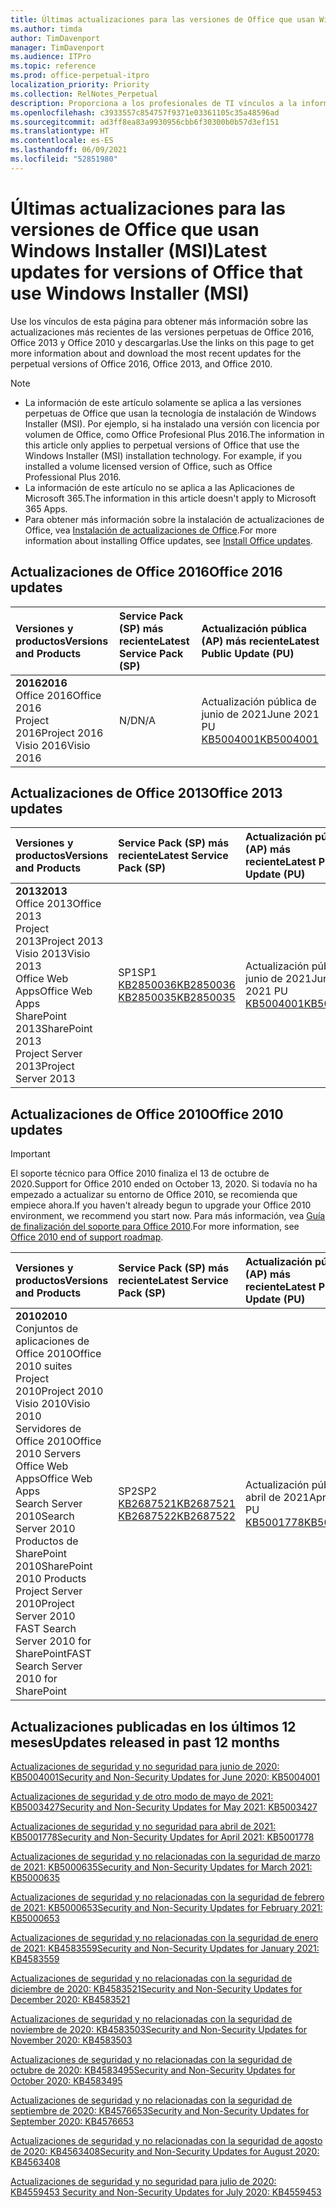 ```yaml
---
title: Últimas actualizaciones para las versiones de Office que usan Windows Installer (MSI)
ms.author: timda
author: TimDavenport
manager: TimDavenport
ms.audience: ITPro
ms.topic: reference
ms.prod: office-perpetual-itpro
localization_priority: Priority
ms.collection: RelNotes_Perpetual
description: Proporciona a los profesionales de TI vínculos a la información de las últimas actualizaciones de las versiones perpetuas de Office 2016, Office 2013 y Office 2010.
ms.openlocfilehash: c3933557c854757f9371e03361105c35a48596ad
ms.sourcegitcommit: ad3ff8ea83a9930956cbb6f30300b0b57d3ef151
ms.translationtype: HT
ms.contentlocale: es-ES
ms.lasthandoff: 06/09/2021
ms.locfileid: "52851980"
---
```

# <a name="latest-updates-for-versions-of-office-that-use-windows-installer-msi"></a><span data-ttu-id="7a0bf-103">Últimas actualizaciones para las versiones de Office que usan Windows Installer (MSI)</span><span class="sxs-lookup"><span data-stu-id="7a0bf-103">Latest updates for versions of Office that use Windows Installer (MSI)</span></span>

<span data-ttu-id="7a0bf-104">Use los vínculos de esta página para obtener más información sobre las actualizaciones más recientes de las versiones perpetuas de Office 2016, Office 2013 y Office 2010 y descargarlas.</span><span class="sxs-lookup"><span data-stu-id="7a0bf-104">Use the links on this page to get more information about and download the most recent updates for the perpetual versions of Office 2016, Office 2013, and Office 2010.</span></span>
  
 
> [!NOTE]
> - <span data-ttu-id="7a0bf-p101">La información de este artículo solamente se aplica a las versiones perpetuas de Office que usan la tecnología de instalación de Windows Installer (MSI). Por ejemplo, si ha instalado una versión con licencia por volumen de Office, como Office Profesional Plus 2016.</span><span class="sxs-lookup"><span data-stu-id="7a0bf-p101">The information in this article only applies to perpetual versions of Office that use the Windows Installer (MSI) installation technology. For example, if you installed a volume licensed version of Office, such as Office Professional Plus 2016.</span></span>
> - <span data-ttu-id="7a0bf-107">La información de este artículo no se aplica a las Aplicaciones de Microsoft 365.</span><span class="sxs-lookup"><span data-stu-id="7a0bf-107">The information in this article doesn't apply to Microsoft 365 Apps.</span></span>
> - <span data-ttu-id="7a0bf-108">Para obtener más información sobre la instalación de actualizaciones de Office, vea [Instalación de actualizaciones de Office](https://support.office.com/article/2ab296f3-7f03-43a2-8e50-46de917611c5).</span><span class="sxs-lookup"><span data-stu-id="7a0bf-108">For more information about installing Office updates, see [Install Office updates](https://support.office.com/article/2ab296f3-7f03-43a2-8e50-46de917611c5).</span></span> 


## <a name="office-2016-updates"></a><span data-ttu-id="7a0bf-109">Actualizaciones de Office 2016</span><span class="sxs-lookup"><span data-stu-id="7a0bf-109">Office 2016 updates</span></span>

|<span data-ttu-id="7a0bf-110">**Versiones y productos**</span><span class="sxs-lookup"><span data-stu-id="7a0bf-110">**Versions and Products**</span></span>|<span data-ttu-id="7a0bf-111">**Service Pack (SP) más reciente**</span><span class="sxs-lookup"><span data-stu-id="7a0bf-111">**Latest Service Pack (SP)**</span></span>|<span data-ttu-id="7a0bf-112">**Actualización pública (AP) más reciente**</span><span class="sxs-lookup"><span data-stu-id="7a0bf-112">**Latest Public Update (PU)**</span></span>|
|:-----|:-----|:-----|
|<span data-ttu-id="7a0bf-113">**2016**</span><span class="sxs-lookup"><span data-stu-id="7a0bf-113">**2016**</span></span> <br/> <span data-ttu-id="7a0bf-114">Office 2016</span><span class="sxs-lookup"><span data-stu-id="7a0bf-114">Office 2016</span></span>  <br/> <span data-ttu-id="7a0bf-115">Project 2016</span><span class="sxs-lookup"><span data-stu-id="7a0bf-115">Project 2016</span></span>  <br/> <span data-ttu-id="7a0bf-116">Visio 2016</span><span class="sxs-lookup"><span data-stu-id="7a0bf-116">Visio 2016</span></span>  <br/> |<span data-ttu-id="7a0bf-117">N/D</span><span class="sxs-lookup"><span data-stu-id="7a0bf-117">N/A</span></span>  <br/> |<span data-ttu-id="7a0bf-118">Actualización pública de junio de 2021</span><span class="sxs-lookup"><span data-stu-id="7a0bf-118">June 2021 PU</span></span>  <br/> [<span data-ttu-id="7a0bf-119">KB5004001</span><span class="sxs-lookup"><span data-stu-id="7a0bf-119">KB5004001</span></span>](https://support.microsoft.com/help/5004001) <br/> |

## <a name="office-2013-updates"></a><span data-ttu-id="7a0bf-120">Actualizaciones de Office 2013</span><span class="sxs-lookup"><span data-stu-id="7a0bf-120">Office 2013 updates</span></span>

|<span data-ttu-id="7a0bf-121">**Versiones y productos**</span><span class="sxs-lookup"><span data-stu-id="7a0bf-121">**Versions and Products**</span></span>|<span data-ttu-id="7a0bf-122">**Service Pack (SP) más reciente**</span><span class="sxs-lookup"><span data-stu-id="7a0bf-122">**Latest Service Pack (SP)**</span></span>|<span data-ttu-id="7a0bf-123">**Actualización pública (AP) más reciente**</span><span class="sxs-lookup"><span data-stu-id="7a0bf-123">**Latest Public Update (PU)**</span></span>|
|:-----|:-----|:-----|
|<span data-ttu-id="7a0bf-124">**2013**</span><span class="sxs-lookup"><span data-stu-id="7a0bf-124">**2013**</span></span> <br/> <span data-ttu-id="7a0bf-125">Office 2013</span><span class="sxs-lookup"><span data-stu-id="7a0bf-125">Office 2013</span></span>  <br/> <span data-ttu-id="7a0bf-126">Project 2013</span><span class="sxs-lookup"><span data-stu-id="7a0bf-126">Project 2013</span></span>  <br/> <span data-ttu-id="7a0bf-127">Visio 2013</span><span class="sxs-lookup"><span data-stu-id="7a0bf-127">Visio 2013</span></span>  <br/> <span data-ttu-id="7a0bf-128">Office Web Apps</span><span class="sxs-lookup"><span data-stu-id="7a0bf-128">Office Web Apps</span></span>  <br/> <span data-ttu-id="7a0bf-129">SharePoint 2013</span><span class="sxs-lookup"><span data-stu-id="7a0bf-129">SharePoint 2013</span></span>  <br/> <span data-ttu-id="7a0bf-130">Project Server 2013</span><span class="sxs-lookup"><span data-stu-id="7a0bf-130">Project Server 2013</span></span>  <br/> |<span data-ttu-id="7a0bf-131">SP1</span><span class="sxs-lookup"><span data-stu-id="7a0bf-131">SP1</span></span> <br/> [<span data-ttu-id="7a0bf-132">KB2850036</span><span class="sxs-lookup"><span data-stu-id="7a0bf-132">KB2850036</span></span>](https://support.microsoft.com/kb/2850036) <br/>[<span data-ttu-id="7a0bf-133">KB2850035</span><span class="sxs-lookup"><span data-stu-id="7a0bf-133">KB2850035</span></span>](https://support.microsoft.com/kb/2850035) <br/> |<span data-ttu-id="7a0bf-134">Actualización pública de junio de 2021</span><span class="sxs-lookup"><span data-stu-id="7a0bf-134">June 2021 PU</span></span>  <br/> [<span data-ttu-id="7a0bf-135">KB5004001</span><span class="sxs-lookup"><span data-stu-id="7a0bf-135">KB5004001</span></span>](https://support.microsoft.com/help/5004001) <br/> |
   
## <a name="office-2010-updates"></a><span data-ttu-id="7a0bf-136">Actualizaciones de Office 2010</span><span class="sxs-lookup"><span data-stu-id="7a0bf-136">Office 2010 updates</span></span>
> [!IMPORTANT]
> <span data-ttu-id="7a0bf-137">El soporte técnico para Office 2010 finaliza el 13 de octubre de 2020.</span><span class="sxs-lookup"><span data-stu-id="7a0bf-137">Support for Office 2010 ended on October 13, 2020.</span></span> <span data-ttu-id="7a0bf-138">Si todavía no ha empezado a actualizar su entorno de Office 2010, se recomienda que empiece ahora.</span><span class="sxs-lookup"><span data-stu-id="7a0bf-138">If you haven't already begun to upgrade your Office 2010 environment, we recommend you start now.</span></span> <span data-ttu-id="7a0bf-139">Para más información, vea [Guía de finalización del soporte para Office 2010](/DeployOffice/office-2010-end-support-roadmap).</span><span class="sxs-lookup"><span data-stu-id="7a0bf-139">For more information, see [Office 2010 end of support roadmap](/DeployOffice/office-2010-end-support-roadmap).</span></span> 

|<span data-ttu-id="7a0bf-140">**Versiones y productos**</span><span class="sxs-lookup"><span data-stu-id="7a0bf-140">**Versions and Products**</span></span>|<span data-ttu-id="7a0bf-141">**Service Pack (SP) más reciente**</span><span class="sxs-lookup"><span data-stu-id="7a0bf-141">**Latest Service Pack (SP)**</span></span>|<span data-ttu-id="7a0bf-142">**Actualización pública (AP) más reciente**</span><span class="sxs-lookup"><span data-stu-id="7a0bf-142">**Latest Public Update (PU)**</span></span>|
|:-----|:-----|:-----|
|<span data-ttu-id="7a0bf-143">**2010**</span><span class="sxs-lookup"><span data-stu-id="7a0bf-143">**2010**</span></span> <br/> <span data-ttu-id="7a0bf-144">Conjuntos de aplicaciones de Office 2010</span><span class="sxs-lookup"><span data-stu-id="7a0bf-144">Office 2010 suites</span></span>  <br/> <span data-ttu-id="7a0bf-145">Project 2010</span><span class="sxs-lookup"><span data-stu-id="7a0bf-145">Project 2010</span></span>  <br/> <span data-ttu-id="7a0bf-146">Visio 2010</span><span class="sxs-lookup"><span data-stu-id="7a0bf-146">Visio 2010</span></span>  <br/> <span data-ttu-id="7a0bf-147">Servidores de Office 2010</span><span class="sxs-lookup"><span data-stu-id="7a0bf-147">Office 2010 Servers</span></span>  <br/> <span data-ttu-id="7a0bf-148">Office Web Apps</span><span class="sxs-lookup"><span data-stu-id="7a0bf-148">Office Web Apps</span></span>  <br/> <span data-ttu-id="7a0bf-149">Search Server 2010</span><span class="sxs-lookup"><span data-stu-id="7a0bf-149">Search Server 2010</span></span>  <br/> <span data-ttu-id="7a0bf-150">Productos de SharePoint 2010</span><span class="sxs-lookup"><span data-stu-id="7a0bf-150">SharePoint 2010 Products</span></span>  <br/> <span data-ttu-id="7a0bf-151">Project Server 2010</span><span class="sxs-lookup"><span data-stu-id="7a0bf-151">Project Server 2010</span></span>  <br/> <span data-ttu-id="7a0bf-152">FAST Search Server 2010 for SharePoint</span><span class="sxs-lookup"><span data-stu-id="7a0bf-152">FAST Search Server 2010 for SharePoint</span></span>  <br/> |<span data-ttu-id="7a0bf-153">SP2</span><span class="sxs-lookup"><span data-stu-id="7a0bf-153">SP2</span></span> <br/>[<span data-ttu-id="7a0bf-154">KB2687521</span><span class="sxs-lookup"><span data-stu-id="7a0bf-154">KB2687521</span></span>](https://support.microsoft.com/kb/2687521) <br/> [<span data-ttu-id="7a0bf-155">KB2687522</span><span class="sxs-lookup"><span data-stu-id="7a0bf-155">KB2687522</span></span>](https://support.microsoft.com/kb/2687522) <br/> |<span data-ttu-id="7a0bf-156">Actualización pública de abril de 2021</span><span class="sxs-lookup"><span data-stu-id="7a0bf-156">April 2021 PU</span></span>  <br/> [<span data-ttu-id="7a0bf-157">KB5001778</span><span class="sxs-lookup"><span data-stu-id="7a0bf-157">KB5001778</span></span>](https://support.microsoft.com/help/5001778) <br/> |
   

   
## <a name="updates-released-in-past-12-months"></a><span data-ttu-id="7a0bf-158">Actualizaciones publicadas en los últimos 12 meses</span><span class="sxs-lookup"><span data-stu-id="7a0bf-158">Updates released in past 12 months</span></span>

[<span data-ttu-id="7a0bf-159">Actualizaciones de seguridad y no seguridad para junio de 2020: KB5004001</span><span class="sxs-lookup"><span data-stu-id="7a0bf-159">Security and Non-Security Updates for June 2020: KB5004001</span></span>](https://support.microsoft.com/help/5004001)


[<span data-ttu-id="7a0bf-160">Actualizaciones de seguridad y de otro modo de mayo de 2021: KB5003427</span><span class="sxs-lookup"><span data-stu-id="7a0bf-160">Security and Non-Security Updates for May 2021: KB5003427</span></span>](https://support.microsoft.com/help/5003427)

[<span data-ttu-id="7a0bf-161"> Actualizaciones de seguridad y no seguridad para abril de 2021: KB5001778</span><span class="sxs-lookup"><span data-stu-id="7a0bf-161">Security and Non-Security Updates for April 2021: KB5001778</span></span>](https://support.microsoft.com/help/5001778)

[<span data-ttu-id="7a0bf-162">Actualizaciones de seguridad y no relacionadas con la seguridad de marzo de 2021: KB5000635</span><span class="sxs-lookup"><span data-stu-id="7a0bf-162">Security and Non-Security Updates for March 2021: KB5000635</span></span>](https://support.microsoft.com/help/5000635)

[<span data-ttu-id="7a0bf-163">Actualizaciones de seguridad y no relacionadas con la seguridad de febrero de 2021: KB5000653</span><span class="sxs-lookup"><span data-stu-id="7a0bf-163">Security and Non-Security Updates for February 2021: KB5000653</span></span>](https://support.microsoft.com/help/5000653)

[<span data-ttu-id="7a0bf-164">Actualizaciones de seguridad y no relacionadas con la seguridad de enero de 2021: KB4583559</span><span class="sxs-lookup"><span data-stu-id="7a0bf-164">Security and Non-Security Updates for January 2021: KB4583559</span></span>](https://support.microsoft.com/help/4583559)

[<span data-ttu-id="7a0bf-165">Actualizaciones de seguridad y no relacionadas con la seguridad de diciembre de 2020: KB4583521</span><span class="sxs-lookup"><span data-stu-id="7a0bf-165">Security and Non-Security Updates for December 2020: KB4583521</span></span>](https://support.microsoft.com/help/4583521)

[<span data-ttu-id="7a0bf-166">Actualizaciones de seguridad y no relacionadas con la seguridad de noviembre de 2020: KB4583503</span><span class="sxs-lookup"><span data-stu-id="7a0bf-166">Security and Non-Security Updates for November 2020: KB4583503</span></span>](https://support.microsoft.com/help/4583503)

[<span data-ttu-id="7a0bf-167">Actualizaciones de seguridad y no relacionadas con la seguridad de octubre de 2020: KB4583495</span><span class="sxs-lookup"><span data-stu-id="7a0bf-167">Security and Non-Security Updates for October 2020: KB4583495</span></span>](https://support.microsoft.com/help/4583495)

[<span data-ttu-id="7a0bf-168">Actualizaciones de seguridad y no relacionadas con la seguridad de septiembre de 2020: KB4576653</span><span class="sxs-lookup"><span data-stu-id="7a0bf-168">Security and Non-Security Updates for September 2020: KB4576653</span></span>](https://support.microsoft.com/help/4576653)

[<span data-ttu-id="7a0bf-169">Actualizaciones de seguridad y no relacionadas con la seguridad de agosto de 2020: KB4563408</span><span class="sxs-lookup"><span data-stu-id="7a0bf-169">Security and Non-Security Updates for August 2020: KB4563408</span></span>](https://support.microsoft.com/help/4563408)

[<span data-ttu-id="7a0bf-170"> Actualizaciones de seguridad y no seguridad para julio de 2020: KB4559453 </span><span class="sxs-lookup"><span data-stu-id="7a0bf-170">Security and Non-Security Updates for July 2020: KB4559453</span></span>](https://support.microsoft.com/help/4559453)








 




</br>